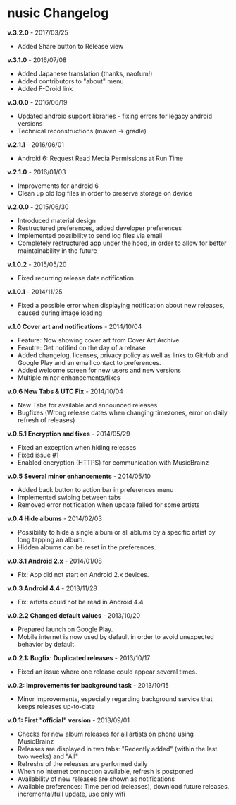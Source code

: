 nusic Changelog
=========

**v.3.2.0** - 2017/03/25

* Added Share button to Release view 

**v.3.1.0** - 2016/07/08

* Added Japanese translation (thanks, naofum!)
* Added contributors to "about" menu
* Added F-Droid link

**v.3.0.0** - 2016/06/19

* Updated android support libraries - fixing errors for legacy android versions
* Technical reconstructions (maven -> gradle)

**v.2.1.1** - 2016/06/01

* Android 6: Request Read Media Permissions at Run Time


**v.2.1.0** - 2016/01/03

* Improvements for android 6
* Clean up old log files in order to preserve storage on device


**v.2.0.0** - 2015/06/30

* Introduced material design
* Restructured preferences, added developer preferences
* Implemented possibility to send log files via email
* Completely restructured app under the hood, in order to allow for better maintainability in the future


**v.1.0.2** - 2015/05/20

* Fixed recurring release date notification

**v.1.0.1** - 2014/11/25

* Fixed a possible error when displaying notification about new releases, caused during image loading

**v.1.0 Cover art and notifications** - 2014/10/04

* Feature: Now showing cover art from Cover Art Archive
* Feautre: Get notified on the day of a release
* Added changelog, licenses, privacy policy as well as links to GitHub and Google Play and an email contact to preferences.
* Added welcome screen for new users and new versions
* Multiple minor enhancements/fixes

**v.0.6 New Tabs & UTC Fix** - 2014/10/04

* New Tabs for available and announced releases
* Bugfixes (Wrong release dates when changing timezones, error on daily refresh of releases)

**v.0.5.1 Encryption and fixes** - 2014/05/29

* Fixed an exception when hiding releases
* Fixed issue #1
* Enabled encryption (HTTPS) for communication with MusicBrainz

**v.0.5 Several minor enhancements** - 2014/05/10

* Added back button to action bar in preferences menu
* Implemented swiping between tabs
* Removed error notification when update failed for some artists

**v.0.4 Hide albums** - 2014/02/03

* Possibility to hide a single album or all ablums by a specific artist by long tapping an album.
* Hidden albums can be reset in the preferences.

**v.0.3.1 Android 2.x** - 2014/01/08

* Fix: App did not start on Android 2.x devices.

**v.0.3 Android 4.4** - 2013/11/28

* Fix: artists could not be read in Android 4.4

**v.0.2.2 Changed default values** - 2013/10/20

* Prepared launch on Google Play.
* Mobile internet is now used by default in order to avoid unexpected behavior by default.

**v.0.2.1: Bugfix: Duplicated releases** - 2013/10/17

* Fixed an issue where one release could appear several times.

**v.0.2: Improvements for background task** - 2013/10/15

* Minor improvements, especially regarding background service that keeps releases up-to-date

**v.0.1: First "official" version** - 2013/09/01

* Checks for new album releases for all artists on phone using MusicBrainz
* Releases are displayed in two tabs: "Recently added" (within the last two weeks) and "All"
* Refreshs of the releases are performed daily
* When no internet connection available, refresh is postponed
* Availability of new releases are shown as notifications
* Available preferences: Time period (releases), download future releases, incremental/full update, use only wifi

